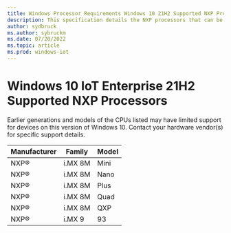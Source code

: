 ```yaml
---
title: Windows Processor Requirements Windows 10 21H2 Supported NXP Processors
description: This specification details the NXP processors that can be used with Windows 10, version 21H2.
author: sydbruck
ms.author: sybruckm
ms.date: 07/20/2022
ms.topic: article
ms.prod: windows-iot
---
```


# Windows 10 IoT Enterprise 21H2 Supported NXP Processors

Earlier generations and models of the CPUs listed may have limited support for devices on this version of Windows 10. Contact your hardware vendor(s) for specific support details.

| Manufacturer | Family | Model |
|---|---|---|
|NXP®|i.MX 8M|Mini|
|NXP®|i.MX 8M|Nano|
|NXP®|i.MX 8M|Plus|
|NXP®|i.MX 8M|Quad|
|NXP®|i.MX 8M|QXP|
|NXP®|i.MX 9|93|
